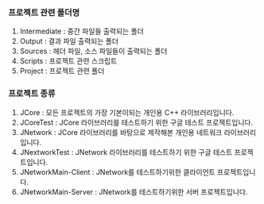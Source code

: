 ### 프로젝트 관련 폴더명

1. Intermediate : 중간 파일들 출력되는 폴더
2. Output : 결과 파일 출력되는 폴더
3. Sources : 헤더 파일, 소스 파일들이 출력되는 폴더
4. Scripts : 프로젝트 관련 스크립트
6. Project : 프로젝트 관련 폴더



### 프로젝트  종류

1. JCore : 모든 프로젝트의 가장 기본이되는 개인용 C++ 라이브러리입니다.
2. JCoreTest : JCore 라이브러리를 테스트하기 위한 구글 테스트 프로젝트입니다.
3. JNetwork : JCore 라이브러리를 바탕으로 제작해본 개인용 네트워크 라이브러리입니다.
4. JNextworkTest : JNetwork 라이브러리를 테스트하기 위한 구글 테스트 프로젝트입니다.
5. JNetworkMain-Client : JNetwork를 테스트하기위한 클라이언트 프로젝트입니다.
6. JNetworkMain-Server : JNetwork를 테스트하기위한 서버 프로젝트입니다.

